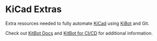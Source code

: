 # KiCad Extras

Extra resources needed to fully automate [KiCad](https://kicad.org) using [KiBot](https://github.com/INTI-CMNB/KiBot) and Git.

Check out [KitBot Docs](https://kibot.readthedocs.io/en/master/index.html) and [KitBot for CI/CD](https://kibot.readthedocs.io/en/master/usage_with_ci_cd.html#usage-of-github-actions) for additional information.